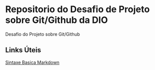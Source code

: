 # Repositorio do Desafio de Projeto sobre Git/Github da DIO
Desafio do Projeto sobre Git/Github

## Links Úteis
[Sintaxe Basica Markdown](https://www.markdownguide.org/basic-syntax/)
